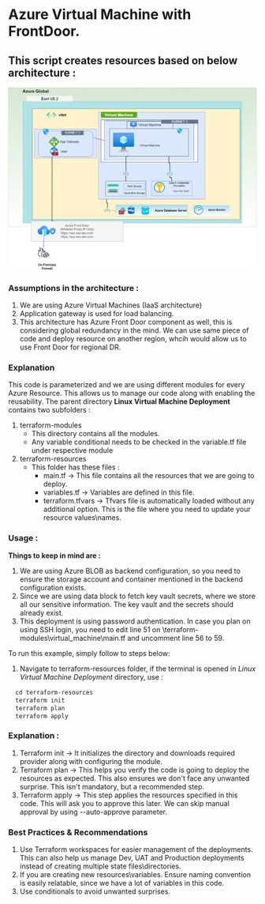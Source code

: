 # **Azure Virtual Machine with FrontDoor.**
## This script creates resources based on below architecture :

![](VM.png)

### **Assumptions in the architecture :**

1. We are using Azure Virtual Machines (IaaS architecture) 
2. Application gateway is used for load balancing.
3. This architecture has Azure Front Door component as well, this is considering global redundancy in the mind. We can use same piece of code and deploy resource on another region, whcih would allow us to use Front Door for regional DR.

### **Explanation**

This code is parameterized and we are using different modules for every Azure Resource. This allows us to manage our code along with enabling the reusability. The parent directory **Linux Virtual Machine Deployment** contains two subfolders :

1. terraform-modules
     * This directory contains all the modules.
     * Any variable conditional needs to be checked in the variable.tf file under respective module
2. terraform-resources
    * This folder has these files :
        * main.tf -> This file contains all the resources that we are going to deploy.
        * variables.tf -> Variables are defined in this file.
        * terraform.tfvars -> Tfvars file is automatically loaded without any additional option. This is the file where you need to update your resource values\names.

### **Usage :**

**Things to keep in mind are :**

1. We are using Azure BLOB as backend configuration, so you need to ensure the storage account and container mentioned in the backend configuration exists.
2. Since we are using data block to fetch key vault secrets, where we store all our sensitive information. The key vault and the secrets should already exist.
3. This deployment is using password authentication. In case you plan on using SSH login, you need to edit line 51 on \terraform-modules\virtual_machine\main.tf and uncomment line 56 to 59.

To run this example, simply follow to steps below:

1. Navigate to terraform-resources folder, if the terminal is opened in *Linux Virtual Machine Deployment* directory, use :

``` 
  cd terraform-resources
  terraform init
  terraform plan
  terraform apply

```
### **Explanation :**

1. Terraform init -> It initializes the directory and downloads required provider along with configuring the module.
2. Terraform plan -> This helps you verify the code is going to deploy the resources as expected. This also ensures we don't face any unwanted surprise. This isn't mandatory, but a recommended step.
3. Terraform apply -> This step applies the resources specified in this code. This will ask you to approve this later. We can skip manual approval by using --auto-approve parameter.

### **Best Practices & Recommendations**

1. Use Terraform workspaces for easier management of the deployments. This can also help us manage Dev, UAT and Production deployments instead of creating multiple state files\directories.
2. If you are creating new resources\variables. Ensure naming convention is easily relatable, since we have a lot of variables in this code.
3. Use conditionals to avoid unwanted surprises.

